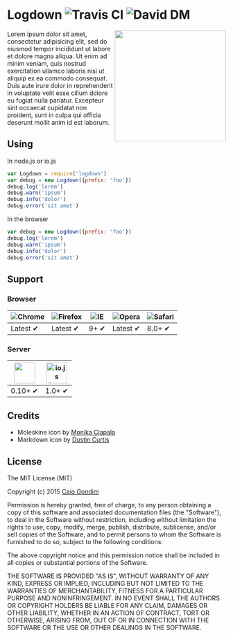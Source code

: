 # Logdown <img src="https://travis-ci.org/caiogondim/logdown.svg?branch=master" alt="Travis CI"> <img src="https://david-dm.org/caiogondim/logdown/dev-status.svg" alt="David DM">

<img src="http://raw.github.com/caiogondim/logdown/master/icon/icon.png" align="right" width="256">

Lorem ipsum dolor sit amet, consectetur adipisicing elit, sed do eiusmod
tempor incididunt ut labore et dolore magna aliqua. Ut enim ad minim veniam,
quis nostrud exercitation ullamco laboris nisi ut aliquip ex ea commodo
consequat. Duis aute irure dolor in reprehenderit in voluptate velit esse
cillum dolore eu fugiat nulla pariatur. Excepteur sint occaecat cupidatat non
proident, sunt in culpa qui officia deserunt mollit anim id est laborum.


## Using

In node.js or io.js

```js
var Logdown = require('logdown')
var debug = new Logdown({prefix: 'foo'})
debug.log('lorem')
debug.warn('ipsum')
debug.info('dolor')
debug.error('sit amet')
```

In the browser

```js
var debug = new Logdown({prefix: 'foo'})
debug.log('lorem')
debug.warn('ipsum')
debug.info('dolor')
debug.error('sit amet')
```


## Support

### Browser

![Chrome](https://raw.github.com/alrra/browser-logos/master/chrome/chrome_48x48.png) | ![Firefox](https://raw.github.com/alrra/browser-logos/master/firefox/firefox_48x48.png) | ![IE](https://raw.github.com/alrra/browser-logos/master/internet-explorer/internet-explorer_48x48.png) | ![Opera](https://raw.github.com/alrra/browser-logos/master/opera/opera_48x48.png) | ![Safari](https://raw.github.com/alrra/browser-logos/master/safari/safari_48x48.png)
--- | --- | --- | --- | --- |
Latest ✔ | Latest ✔ | 9+ ✔ | Latest ✔ | 8.0+ ✔ |

### Server

<a href="https://nodejs.org"><img height=48 src="https://raw.githubusercontent.com/caiogondim/javascript-server-side-logos/master/node.js/standard/454x128.png"></a> | <a href="https://iojs.org"><img height=48 src="https://raw.githubusercontent.com/caiogondim/javascript-environments-logos/master/iojs/standard/224x256.png" alt="io.js logo"></a> |
--- | --- |
0.10+ ✔ | 1.0+ ✔ |


## Credits
- Moleskine icon by [Monika Ciapala](http://thenounproject.com/merdesign/)
- Markdown icon by [Dustin Curtis](https://github.com/dcurtis/markdown-mark)


## License
The MIT License (MIT)

Copyright (c) 2015 [Caio Gondim](http://caiogondim.com)

Permission is hereby granted, free of charge, to any person obtaining a copy
of this software and associated documentation files (the "Software"), to deal
in the Software without restriction, including without limitation the rights
to use, copy, modify, merge, publish, distribute, sublicense, and/or sell
copies of the Software, and to permit persons to whom the Software is
furnished to do so, subject to the following conditions:

The above copyright notice and this permission notice shall be included in all
copies or substantial portions of the Software.

THE SOFTWARE IS PROVIDED "AS IS", WITHOUT WARRANTY OF ANY KIND, EXPRESS OR
IMPLIED, INCLUDING BUT NOT LIMITED TO THE WARRANTIES OF MERCHANTABILITY,
FITNESS FOR A PARTICULAR PURPOSE AND NONINFRINGEMENT. IN NO EVENT SHALL THE
AUTHORS OR COPYRIGHT HOLDERS BE LIABLE FOR ANY CLAIM, DAMAGES OR OTHER
LIABILITY, WHETHER IN AN ACTION OF CONTRACT, TORT OR OTHERWISE, ARISING FROM,
OUT OF OR IN CONNECTION WITH THE SOFTWARE OR THE USE OR OTHER DEALINGS IN THE
SOFTWARE.
